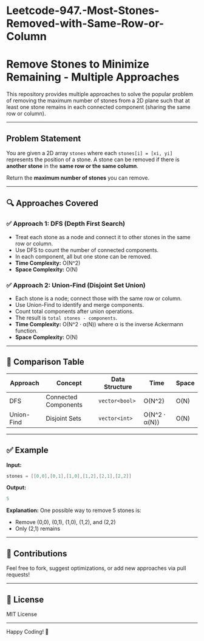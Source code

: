 # Leetcode-947.-Most-Stones-Removed-with-Same-Row-or-Column

# Remove Stones to Minimize Remaining - Multiple Approaches

This repository provides multiple approaches to solve the popular problem of removing the maximum number of stones from a 2D plane such that at least one stone remains in each connected component (sharing the same row or column).

---

## Problem Statement
You are given a 2D array `stones` where each `stones[i] = [xi, yi]` represents the position of a stone. A stone can be removed if there is **another stone** in the **same row or the same column**.

Return the **maximum number of stones** you can remove.

---

## 🔍 Approaches Covered

### ✅ Approach 1: DFS (Depth First Search)
- Treat each stone as a node and connect it to other stones in the same row or column.
- Use DFS to count the number of connected components.
- In each component, all but one stone can be removed.
- **Time Complexity:** O(N^2)
- **Space Complexity:** O(N)

### ✅ Approach 2: Union-Find (Disjoint Set Union)
- Each stone is a node; connect those with the same row or column.
- Use Union-Find to identify and merge components.
- Count total components after union operations.
- The result is `total stones - components`.
- **Time Complexity:** O(N^2 · α(N)) where α is the inverse Ackermann function.
- **Space Complexity:** O(N)

---

## 🧠 Comparison Table
| Approach     | Concept       | Data Structure | Time       | Space      |
|--------------|---------------|----------------|------------|------------|
| DFS          | Connected Components | `vector<bool>` | O(N^2)     | O(N)       |
| Union-Find   | Disjoint Sets       | `vector<int>`  | O(N^2 · α(N)) | O(N)       |

---

## ✅ Example
**Input:**
```cpp
stones = [[0,0],[0,1],[1,0],[1,2],[2,1],[2,2]]
```
**Output:**
```cpp
5
```
**Explanation:**
One possible way to remove 5 stones is:
- Remove (0,0), (0,1), (1,0), (1,2), and (2,2)
- Only (2,1) remains

---

## 🤝 Contributions
Feel free to fork, suggest optimizations, or add new approaches via pull requests!

---

## 📜 License
MIT License

---

Happy Coding! 🚀
